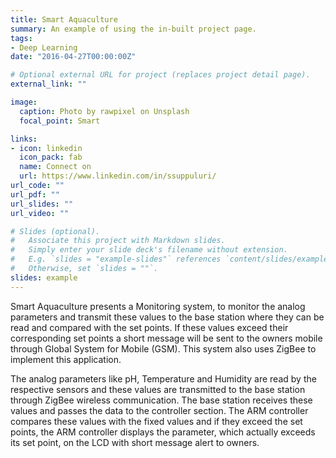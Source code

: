 ```yaml
---
title: Smart Aquaculture
summary: An example of using the in-built project page.
tags:
- Deep Learning
date: "2016-04-27T00:00:00Z"

# Optional external URL for project (replaces project detail page).
external_link: ""

image:
  caption: Photo by rawpixel on Unsplash
  focal_point: Smart

links:
- icon: linkedin
  icon_pack: fab
  name: Connect on 
  url: https://www.linkedin.com/in/ssuppuluri/
url_code: ""
url_pdf: ""
url_slides: ""
url_video: ""

# Slides (optional).
#   Associate this project with Markdown slides.
#   Simply enter your slide deck's filename without extension.
#   E.g. `slides = "example-slides"` references `content/slides/example-slides.md`.
#   Otherwise, set `slides = ""`.
slides: example
---
```


Smart Aquaculture presents a Monitoring system, to monitor the analog parameters and transmit these values to the base station where they can be read and compared with the set points. If these values exceed their corresponding set points a short message will be sent to the owners mobile through Global System for Mobile (GSM). This system also uses ZigBee to implement this application.

The analog parameters like pH, Temperature and Humidity are read by the respective sensors and these values are transmitted to the base station through ZigBee wireless communication. The base station receives these values and passes the data to the controller section. The ARM controller compares these values with the fixed values and if they exceed the set points, the ARM controller displays the parameter, which actually exceeds its set point, on the LCD with short message alert to owners.